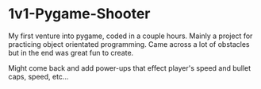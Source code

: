 # 1v1-Pygame-Shooter
My first venture into pygame, coded in a couple hours.
Mainly a project for practicing object orientated programming.
Came across a lot of obstacles but in the end was great fun to create.

Might come back and add power-ups that effect player's speed and bullet caps, speed, etc...
